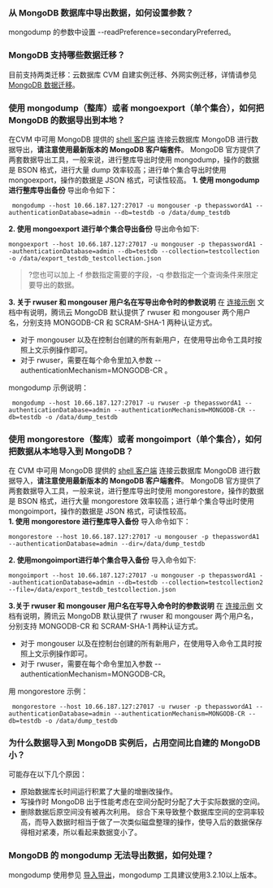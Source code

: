 ### 从 MongoDB 数据库中导出数据，如何设置参数？
mongodump 的参数中设置 --readPreference=secondaryPreferred。

### MongoDB 支持哪些数据迁移？
目前支持两类迁移：云数据库 CVM 自建实例迁移、外网实例迁移，详情请参见 [MongoDB 数据迁移](https://cloud.tencent.com/document/product/240/8271)。

### 使用 mongodump（整库）或者 mongoexport（单个集合），如何把 MongoDB 的数据导出到本地？

在CVM 中可用 MongoDB 提供的 [shell 客户端](https://docs.mongodb.com/manual/tutorial/install-mongodb-on-linux/) 连接云数据库 MongoDB 进行数据导出，**请注意使用最新版本的 MongoDB 客户端套件**。
MongoDB 官方提供了两套数据导出工具，一般来说，进行整库导出时使用 mongodump，操作的数据是 BSON 格式，进行大量 dump 效率较高；进行单个集合导出时使用 mongoexport，操作的数据是 JSON 格式，可读性较高。
**1. 使用 mongodump 进行整库导出备份**
 导出命令如下：

```
 mongodump --host 10.66.187.127:27017 -u mongouser -p thepasswordA1 --authenticationDatabase=admin --db=testdb -o /data/dump_testdb
```

**2. 使用 mongoexport 进行单个集合导出备份**
导出命令如下:

```
mongoexport --host 10.66.187.127:27017 -u mongouser -p thepasswordA1 --authenticationDatabase=admin --db=testdb --collection=testcollection  -o /data/export_testdb_testcollection.json
```

> ?您也可以加上 -f 参数指定需要的字段，-q 参数指定一个查询条件来限定要导出的数据。

**3. 关于 rwuser 和 mongouser 用户名在写导出命令时的参数说明** 
在 [连接示例](https://cloud.tencent.com/document/product/240/3563) 文档中有说明，腾讯云 MongoDB 默认提供了 rwuser 和 mongouser 两个用户名，分别支持 MONGODB-CR 和 SCRAM-SHA-1 两种认证方式。

- 对于 mongouser 以及在控制台创建的所有新用户，在使用导出命令工具时按照上文示例操作即可。
- 对于 rwuser，需要在每个命令里加入参数 --authenticationMechanism=MONGODB-CR 。

mongodump 示例说明：

```
 mongodump --host 10.66.187.127:27017 -u rwuser -p thepasswordA1 --authenticationDatabase=admin --authenticationMechanism=MONGODB-CR --db=testdb -o /data/dump_testdb
```

### 使用 mongorestore（整库）或者 mongoimport（单个集合），如何把数据从本地导入到 MongoDB？

在 CVM 中可用 MongoDB 提供的 [shell 客户端](https://docs.mongodb.com/manual/tutorial/install-mongodb-on-linux/) 连接云数据库 MongoDB 进行数据导入，**请注意使用最新版本的 MongoDB 客户端套件**。
MongoDB 官方提供了两套数据导入工具，一般来说，进行整库导出时使用 mongorestore，操作的数据是 BSON 格式，进行大量 mongorestore 效率较高；进行单个集合导出时使用 mongoimport，操作的数据是 JSON 格式，可读性较高。    
**1. 使用 mongorestore 进行整库导入备份**
导入命令如下：

```
mongorestore --host 10.66.187.127:27017 -u mongouser -p thepasswordA1 --authenticationDatabase=admin --dir=/data/dump_testdb
```



**2. 使用mongoimport进行单个集合导入备份**
导入命令如下:

```
mongoimport --host 10.66.187.127:27017 -u mongouser -p thepasswordA1 --authenticationDatabase=admin --db=testdb --collection=testcollection2  --file=/data/export_testdb_testcollection.json
```

**3.关于 rwuser 和 mongouser 用户名在写导入命令时的参数说明**
在 [连接示例](https://cloud.tencent.com/document/product/240/3563) 文档有说明，腾讯云 MongoDB 默认提供了  rwuser 和 mongouser 两个用户名，分别支持 MONGODB-CR 和 SCRAM-SHA-1 两种认证方式。

- 对于 mongouser 以及在控制台创建的所有新用户，在使用导入命令工具时按照上文示例操作即可。
- 对于 rwuser，需要在每个命令里加入参数 --authenticationMechanism=MONGODB-CR。

用 mongorestore 示例：

```
 mongorestore --host 10.66.187.127:27017 -u rwuser -p thepasswordA1 --authenticationDatabase=admin --authenticationMechanism=MONGODB-CR --db=testdb -o /data/dump_testdb
```

### 为什么数据导入到 MongoDB 实例后，占用空间比自建的 MongoDB 小？

可能存在以下几个原因：
- 原始数据库长时间运行积累了大量的增删改操作。
- 写操作时 MongoDB 出于性能考虑在空间分配时分配了大于实际数据的空间。
- 删除数据后原空间没有被再次利用。
  综合下来导致整个数据库空间的空洞率较高，而导入数据时相当于做了一次类似磁盘整理的操作，使导入后的数据保存得相对紧凑，所以看起来数据变小了。

### MongoDB 的 mongodump 无法导出数据，如何处理？
mongodump 使用参见 [导入导出](https://cloud.tencent.com/document/product/240/5321)，mongodump 工具建议使用3.2.10以上版本。
